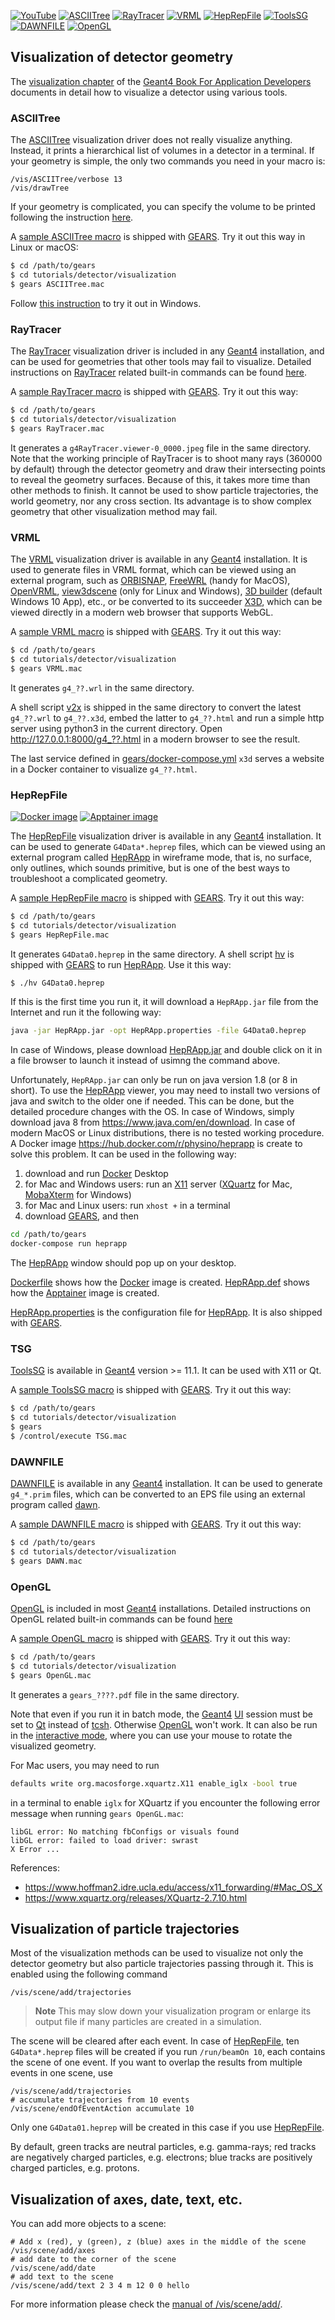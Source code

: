 [![YouTube](https://img.shields.io/badge/You-Tube-red?style=flat)](https://youtu.be/ySOIkUnT3rw)
[![ASCIITree](https://img.shields.io/badge/ASCII-Tree-blue?style=flat)](#asciitree)
[![RayTracer](https://img.shields.io/badge/Ray-Tracer-green?style=flat)](#raytracer)
[![VRML](https://img.shields.io/badge/VRML-orange?style=flat)](#vrml)
[![HepRepFile](https://img.shields.io/badge/HepRep-File-yellow?style=flat)](#heprepfile)
[![ToolsSG](https://img.shields.io/badge/Tools-SG-red?style=flat)](#tsg)
[![DAWNFILE](https://img.shields.io/badge/DAWN-FILE-cyan?style=flat)](#dawnfile)
[![OpenGL](https://img.shields.io/badge/Open-GL-magenta?style=flat)](#opengl)

## Visualization of detector geometry

The [visualization chapter](http://geant4-userdoc.web.cern.ch/geant4-userdoc/UsersGuides/ForApplicationDeveloper/html/Visualization/visualization.html) of the [Geant4 Book For Application Developers](http://geant4-userdoc.web.cern.ch/geant4-userdoc/UsersGuides/ForApplicationDeveloper/html) documents in detail how to visualize a detector using various tools.

### ASCIITree

The [ASCIITree][] visualization driver does not really visualize anything. Instead, it prints a hierarchical list of volumes in a detector in a terminal. If your geometry is simple, the only two commands you need in your macro is:

```
/vis/ASCIITree/verbose 13
/vis/drawTree
```

If your geometry is complicated, you can specify the volume to be printed following the instruction [here](http://geant4-userdoc.web.cern.ch/geant4-userdoc/UsersGuides/ForApplicationDeveloper/html/Visualization/AllResources/Control/UIcommands/_vis_ASCIITree_.html).

A [sample ASCIITree macro](ASCIITree.mac) is shipped with [GEARS][]. Try it out this way in Linux or macOS:

```sh
$ cd /path/to/gears
$ cd tutorials/detector/visualization
$ gears ASCIITree.mac
```
Follow [this instruction][UI] to try it out in Windows.

[ASCIITree]:http://geant4-userdoc.web.cern.ch/geant4-userdoc/UsersGuides/ForApplicationDeveloper/html/Visualization/visdrivers.html#visualization-of-detector-geometry-tree

### RayTracer

The [RayTracer][] visualization driver is included in any [Geant4][] installation, and can be used for geometries that other tools may fail to visualize. Detailed instructions on [RayTracer][] related built-in commands can be found [here](http://geant4-userdoc.web.cern.ch/geant4-userdoc/UsersGuides/ForApplicationDeveloper/html/Control/AllResources/Control/UIcommands/_vis_rayTracer_.html).

A [sample RayTracer macro](RayTracer.mac) is shipped with [GEARS][]. Try it out this way:

```sh
$ cd /path/to/gears
$ cd tutorials/detector/visualization
$ gears RayTracer.mac
```

It generates a `g4RayTracer.viewer-0_0000.jpeg` file in the same directory. Note that the working principle of RayTracer is to shoot many rays (360000 by default) through the detector geometry and draw their intersecting points to reveal the geometry surfaces. Because of this, it takes more time than other methods to finish. It cannot be used to show particle trajectories, the world geometry, nor any cross section. Its advantage is to show complex geometry that other visualization method may fail.

### VRML

The [VRML][] visualization driver is available in any [Geant4][] installation. It is used to generate files in VRML format, which can be viewed using an external program, such as [ORBISNAP][], [FreeWRL][] (handy for MacOS), [OpenVRML][], [view3dscene][] (only for Linux and Windows), [3D builder](https://www.microsoft.com/en-us/p/3d-builder/9wzdncrfj3t6) (default Windows 10 App),  etc., or be converted to its succeeder [X3D][], which can be viewed directly in a modern web browser that supports WebGL.

A [sample VRML macro](VRML.mac) is shipped with [GEARS][]. Try it out this way:

```sh
$ cd /path/to/gears
$ cd tutorials/detector/visualization
$ gears VRML.mac
```

It generates `g4_??.wrl` in the same directory.

A shell script [v2x][] is shipped in the same directory to convert the latest `g4_??.wrl` to `g4_??.x3d`, embed the latter to `g4_??.html` and run a simple http server using python3 in the current directory. Open <http://127.0.0.1:8000/g4_??.html> in a modern browser to see the result.

The last service defined in [gears/docker-compose.yml](../../../docker-compose.yml) `x3d` serves a website in a Docker container to visualize `g4_??.html`.

### HepRepFile

[![Docker image](https://img.shields.io/badge/Docker-image-blue?style=flat)](https://hub.docker.com/r/physino/heprapp)
[![Apptainer image](https://img.shields.io/badge/Apptainer-image-red?style=flat)](https://cloud.sylabs.io/library/jintonic/geant4/vis)

The [HepRepFile][] visualization driver is available in any [Geant4][] installation. It can be used to generate `G4Data*.heprep` files, which can be viewed using an external program called [HepRApp][] in wireframe mode, that is, no surface, only outlines, which sounds primitive, but is one of the best ways to troubleshoot a complicated geometry.

A [sample HepRepFile macro](HepRepFile.mac) is shipped with [GEARS][]. Try it out this way:

```sh
$ cd /path/to/gears
$ cd tutorials/detector/visualization
$ gears HepRepFile.mac
```

It generates `G4Data0.heprep` in the same directory. A shell script [hv](hv) is shipped with [GEARS][] to run [HepRApp][]. Use it this way:

```sh
$ ./hv G4Data0.heprep
```

If this is the first time you run it, it will download a `HepRApp.jar` file from the Internet and run it the following way:

```sh
java -jar HepRApp.jar -opt HepRApp.properties -file G4Data0.heprep
```

In case of Windows, please download [HepRApp.jar](http://www.slac.stanford.edu/~perl/HepRApp/HepRApp.jar) and double click on it in a file browser to launch it instead of usimng the command above.

Unfortunately, `HepRApp.jar` can only be run on java version 1.8 (or 8 in short). To use the [HepRApp][] viewer, you may need to install two versions of java and switch to the older one if needed. This can be done, but the detailed procedure changes with the OS. In case of Windows, simply download java 8 from <https://www.java.com/en/download>. In case of modern MacOS or Linux distributions, there is no tested working procedure. A Docker image <https://hub.docker.com/r/physino/heprapp> is create to solve this problem. It can be used in the following way:

1. download and run [Docker][] Desktop
2. for Mac and Windows users: run an [X11][] server ([XQuartz][] for Mac, [MobaXterm][] for Windows)
3. for Mac and Linux users: run `xhost +` in a terminal
4. download [GEARS][], and then

```sh
cd /path/to/gears
docker-compose run heprapp
```

The [HepRApp][] window should pop up on your desktop.

[Dockerfile](Dockerfile) shows how the [Docker][] image is created. [HepRApp.def](HepRApp.def) shows how the [Apptainer][] image is created.

[HepRApp.properties](HepRApp.properties) is the configuration file for [HepRApp][]. It is also shipped with [GEARS][].

### TSG

[ToolsSG](https://geant4-userdoc.web.cern.ch/UsersGuides/ForApplicationDeveloper/html/Visualization/visdrivers.html#toolssg) is available in [Geant4][] version >= 11.1. It can be used with X11 or Qt.

A [sample ToolsSG  macro](TSG.mac) is shipped with [GEARS][]. Try it out this way:

```sh
$ cd /path/to/gears
$ cd tutorials/detector/visualization
$ gears
$ /control/execute TSG.mac
```

### DAWNFILE

[DAWNFILE](http://geant4-userdoc.web.cern.ch/geant4-userdoc/UsersGuides/ForApplicationDeveloper/html/Visualization/visdrivers.html#dawn) is available in any [Geant4][] installation. It can be used to generate `g4_*.prim` files, which can be converted to an EPS file using an external program called [dawn](https://geant4.kek.jp/~tanaka/DAWN/About_DAWN.html).

A [sample DAWNFILE macro](DAWN.mac) is shipped with [GEARS][]. Try it out this way:

```sh
$ cd /path/to/gears
$ cd tutorials/detector/visualization
$ gears DAWN.mac
```

### OpenGL

[OpenGL][] is included in most [Geant4][] installations. Detailed instructions on OpenGL related built-in commands can be found [here](http://geant4-userdoc.web.cern.ch/geant4-userdoc/UsersGuides/ForApplicationDeveloper/html/Control/AllResources/Control/UIcommands/_vis_ogl_.html)

A [sample OpenGL macro](OpenGL.mac) is shipped with [GEARS][]. Try it out this way:

```sh
$ cd /path/to/gears
$ cd tutorials/detector/visualization
$ gears OpenGL.mac
```

It generates a `gears_????.pdf` file in the same directory.

Note that even if you run it in batch mode, the [Geant4][] [UI][] session must be set to [Qt][] instead of [tcsh][]. Otherwise [OpenGL][] won't work. It can also be run in the [interactive mode](http://geant4-userdoc.web.cern.ch/geant4-userdoc/UsersGuides/ForApplicationDeveloper/html/GettingStarted/graphicalUserInterface.html), where you can use your mouse to rotate the visualized geometry.

For Mac users, you may need to run

```sh
defaults write org.macosforge.xquartz.X11 enable_iglx -bool true
```

in a terminal to enable `iglx` for XQuartz if you encounter the following error message when running `gears OpenGL.mac`:

```
libGL error: No matching fbConfigs or visuals found
libGL error: failed to load driver: swrast
X Error ...
```

References:

- <https://www.hoffman2.idre.ucla.edu/access/x11_forwarding/#Mac_OS_X>
- <https://www.xquartz.org/releases/XQuartz-2.7.10.html>


## Visualization of particle trajectories

Most of the visualization methods can be used to visualize not only the detector geometry but also particle trajectories passing through it. This is enabled using the following command

```
/vis/scene/add/trajectories
```

> **Note**
> This may slow down your visualization program or enlarge its output file if many particles are created in a simulation.

The scene will be cleared after each event. In case of [HepRepFile](#heprepfile), ten `G4Data*.heprep` files will be created if you run `/run/beamOn 10`, each contains the scene of one event. If you want to overlap the results from multiple events in one scene, use

```
/vis/scene/add/trajectories
# accumulate trajectories from 10 events
/vis/scene/endOfEventAction accumulate 10
```

Only one `G4Data01.heprep` will be created in this case if you use [HepRepFile](#heprepfile).

By default, green tracks are neutral particles, e.g. gamma-rays; red tracks are negatively charged particles, e.g. electrons; blue tracks are positively charged particles, e.g. protons.

## Visualization of axes, date, text, etc.

You can add more objects to a scene:

```
# Add x (red), y (green), z (blue) axes in the middle of the scene
/vis/scene/add/axes
# add date to the corner of the scene
/vis/scene/add/date
# add text to the scene
/vis/scene/add/text 2 3 4 m 12 0 0 hello
```

For more information please check the [manual of /vis/scene/add/](https://geant4-userdoc.web.cern.ch/UsersGuides/ForApplicationDeveloper/html/Control/AllResources/Control/UIcommands/_vis_scene_add_.html).

[OpenGL]:http://geant4-userdoc.web.cern.ch/geant4-userdoc/UsersGuides/ForApplicationDeveloper/html/Visualization/visdrivers.html#opengl
[UI]:../../../INSTALL/#user-interface
[RayTracer]:http://geant4-userdoc.web.cern.ch/geant4-userdoc/UsersGuides/ForApplicationDeveloper/html/Visualization/visdrivers.html#raytracer
[Qt]:http://geant4-userdoc.web.cern.ch/geant4-userdoc/UsersGuides/ForApplicationDeveloper/html/GettingStarted/graphicalUserInterface.html#g4uixm-g4uiqt-and-g4uiwin32-classes
[tcsh]:http://geant4-userdoc.web.cern.ch/geant4-userdoc/UsersGuides/ForApplicationDeveloper/html/GettingStarted/graphicalUserInterface.html#g4uiterminal
[HepRepFile]:http://geant4-userdoc.web.cern.ch/geant4-userdoc/UsersGuides/ForApplicationDeveloper/html/Visualization/visdrivers.html#heprepfile
[GEARS]: http://physino.xyz/gears
[Geant4]: http://geant4.cern.ch
[VRML]:http://geant4-userdoc.web.cern.ch/geant4-userdoc/UsersGuides/ForApplicationDeveloper/html/Visualization/visdrivers.html#vrml
[ORBISNAP]:https://www.orbisnap.com/download2.html
[OpenVRML]:https://sourceforge.net/projects/openvrml
[FreeWRL]: http://freewrl.sourceforge.net/download.html
[view3dscene]:https://castle-engine.sourceforge.io/view3dscene.php
[X3D]:https://stackoverflow.com/questions/14849593/vrml-to-x3d-conversion
[v2x]:https://github.com/jintonic/gears/blob/master/tutorials/detector/visualization/v2x
[HepRApp]: https://www.slac.stanford.edu/~perl/HepRApp
[XQuartz]: https://www.xquartz.org
[Docker]: https://docker.com
[MobaXterm]: https://mobaxterm.mobatek.net
[X11]: https://en.wikipedia.org/wiki/X_Window_System
[Apptainer]: https://apptainer.org
[Singularity]: https://github.com/apptainer/singularity#singularity
